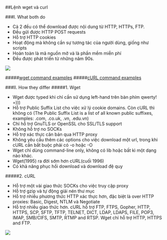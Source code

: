 ##Lệnh wget và curl

###I. What both do
- Cả 2 đều có thể download được nội dung từ HTTP, HTTPs, FTP.
- Đều gửi được HTTP POST requests
- Hỗ trợ HTTP cookies
- Hoạt động mà không cần sự tương tác của người dùng, giống như scripts
- Hoàn toàn là mã nguồn mở và là phần mềm miễn phí
- Đều được phát triển từ những năm 90s.

<img src="http://i.imgur.com/k2vRnL0.png">


#####[wget command examples](http://www.labnol.org/software/wget-command-examples/28750/)
#####[cURL command examples](http://www.thegeekstuff.com/2012/04/curl-examples/)

###II. How they differ
#####1. Wget
- Wget được typed khi chỉ cần sử dụng left-hand trên bàn phím qwerty! =)))
- Hỗ trợ Public Suffix List cho việc xử lý cookie domains. Còn cURL thì không có (The Public Suffix List is a list of all known public suffixes, examples: .com, .co.uk, .vn, .edu.vn)
- Chỉ hỗ trợ GnuTLS or OpenSSL cho SSL/TLS support
- Không hỗ trợ no SOCKs
- Hỗ trợ xác thực căn bản qua HTTP proxy
- Không yêu cầu thêm các options cho việc download một url, trong khi cURL cần bắt buộc phải có -o hoặc -O
- Wget chỉ dùng command-line only, không có lib hoặc bất kì một dạng nào khác.
- Wget(1995) ra đời sớm hơn cURL(cuối 1996)
- Có khả năng phục hồi download và download đệ quy

#####2. cURL
- Hỗ trợ một vài giao thức SOCKs cho việc truy cập proxy
- Hỗ trợ gzip và tự động giải nén thư mục
- Hỗ trợ nhiều phương thức HTTP xác thực hơn, đặc biệt là over HTTP proxies: Basic, Digest, NTLM và Negotiate 
- Hỗ trợ nhiều giao thức hơn. cURL hỗ trợ FTP, FTPS, Gopher, HTTP, HTTPS, SCP, SFTP, TFTP, TELNET, DICT, LDAP, LDAPS, FILE, POP3, IMAP, SMB/CIFS, SMTP, RTMP and RTSP. Wget chỉ hỗ trợ HTTP, HTTPS and FTP.

<img src="http://i.imgur.com/FblGJH6.png">
